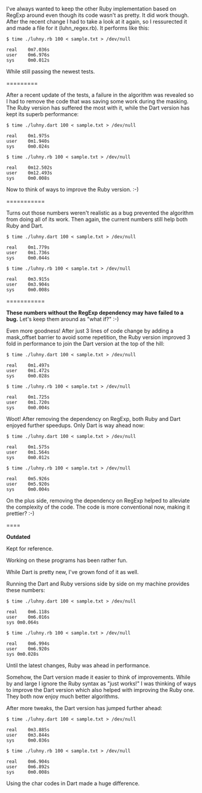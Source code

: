 

I've always wanted to keep the other Ruby implementation based on RegExp around even though its code wasn't as pretty. It did work though. After the recent change I had to take a look at it again, so I ressurected it and made a file for it (luhn_regex.rb). It performs like this:

    $ time ./luhny.rb 100 < sample.txt > /dev/null 

    real	0m7.036s
    user	0m6.976s
    sys 	0m0.012s

While still passing the newest tests.

=========

After a recent update of the tests, a failure in the algorithm was revealed so I had to remove the code that was saving some work during the masking. The Ruby version has suffered the most with it, while the Dart version has kept its superb performance:

    $ time ./luhny.dart 100 < sample.txt > /dev/null 

    real	0m1.975s
    user	0m1.940s
    sys 	0m0.024s

    $ time ./luhny.rb 100 < sample.txt > /dev/null 

    real	0m12.502s
    user	0m12.493s
    sys 	0m0.008s

Now to think of ways to improve the Ruby version. :-)

===========

Turns out those numbers weren't realistic as a bug prevented the algorithm from doing all of its work. Then again, the current numbers still help both Ruby and Dart.

    $ time ./luhny.dart 100 < sample.txt > /dev/null 

    real	0m1.779s
    user	0m1.736s
    sys 	0m0.044s

    $ time ./luhny.rb 100 < sample.txt > /dev/null 

    real	0m3.915s
    user	0m3.904s
    sys 	0m0.008s

===========

**These numbers without the RegExp dependency may have failed to a bug.** Let's keep them around as "what if?" :-)

Even more goodness! After just 3 lines of code change by adding a mask_offset barrier to avoid some repetition, the Ruby version improved 3 fold in performance to join the Dart version at the top of the hill:

    $ time ./luhny.dart 100 < sample.txt > /dev/null 

    real	0m1.497s
    user	0m1.472s
    sys 	0m0.028s

    $ time ./luhny.rb 100 < sample.txt > /dev/null 

    real	0m1.725s
    user	0m1.720s
    sys 	0m0.004s


Woot! After removing the dependency on RegExp, both Ruby and Dart enjoyed further speedups. Only Dart is way ahead now:

    $ time ./luhny.dart 100 < sample.txt > /dev/null 

    real	0m1.575s
    user	0m1.564s
    sys 	0m0.012s

    $ time ./luhny.rb 100 < sample.txt > /dev/null 

    real	0m5.926s
    user	0m5.920s
    sys 	0m0.004s

On the plus side, removing the dependency on RegExp helped to alleviate the complexity of the code. The code is more conventional now, making it prettier? :-)

====

**Outdated** 

Kept for reference.

Working on these programs has been rather fun. 

While Dart is pretty new, I've grown fond of it as well.

Running the Dart and Ruby versions side by side on my machine provides these numbers:

    $ time ./luhny.dart 100 < sample.txt > /dev/null 

    real	0m6.118s
    user	0m6.016s
    sys	0m0.064s

    $ time ./luhny.rb 100 < sample.txt > /dev/null 

    real	0m6.994s
    user	0m6.920s
    sys	0m0.028s

Until the latest changes, Ruby was ahead in performance.

Somehow, the Dart version made it easier to think of improvements. While by and large I ignore the Ruby syntax as "just works!" I was thinking of ways to improve the Dart version which also helped with improving the Ruby one. They both now enjoy much better algorithms.

After more tweaks, the Dart version has jumped further ahead:

    $ time ./luhny.dart 100 < sample.txt > /dev/null 

    real	0m3.885s
    user	0m3.844s
    sys 	0m0.036s

    $ time ./luhny.rb 100 < sample.txt > /dev/null 

    real	0m6.904s
    user	0m6.892s
    sys 	0m0.008s

Using the char codes in Dart made a huge difference.

